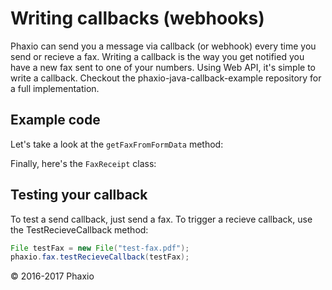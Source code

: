 # Writing callbacks (webhooks)

Phaxio can send you a message via callback (or webhook) every time you send or recieve a fax.
Writing a callback is the way you get notified you have a new fax sent to one of your numbers.
Using Web API, it's simple to write a callback. Checkout the phaxio-java-callback-example repository for
a full implementation.

## Example code

Let's take a look at the `getFaxFromFormData` method:



Finally, here's the `FaxReceipt` class:


## Testing your callback

To test a send callback, just send a fax. To trigger a recieve callback, use the TestRecieveCallback method:

```Java
File testFax = new File("test-fax.pdf");
phaxio.fax.testRecieveCallback(testFax);
```

&copy; 2016-2017 Phaxio